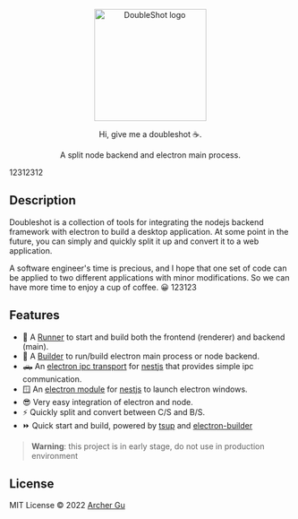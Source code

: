 <p align="center">
    <img width="200" src="./DoubleShot.png" alt="DoubleShot logo">
</p>

<p align="center">
Hi, give me a doubleshot ☕.
<p>
<p align="center">
A split node backend and electron main process.
<p>
12312312
<br>

## Description

Doubleshot is a collection of tools for integrating the nodejs backend framework with electron to build a desktop application. At some point in the future, you can simply and quickly split it up and convert it to a web application.

A software engineer's time is precious, and I hope that one set of code can be applied to two different applications with minor modifications. So we can have more time to enjoy a cup of coffee. 😀
123123
## Features

- 🏃‍ A [Runner](https://github.com/Doubleshotjs/doubleshot/tree/main/packages/runner) to start and build both the frontend (renderer) and backend (main).
- 🔨 A [Builder](https://github.com/Doubleshotjs/doubleshot/tree/main/packages/builder) to run/build electron main process or node backend.
- 🛻 An [electron ipc transport](https://github.com/Doubleshotjs/doubleshot/blob/main/packages/nest-electron/src/electron.transport.ts) for [nestjs](https://nestjs.com/) that provides simple ipc communication.
- 🪟 An [electron module](https://github.com/Doubleshotjs/doubleshot/blob/main/packages/nest-electron/src/electron.module.ts) for [nestjs](https://nestjs.com/) to launch electron windows.
- 😎 Very easy integration of electron and node.
- ⚡ Quickly split and convert between C/S and B/S.
- ⏩ Quick start and build, powered by [tsup](https://tsup.egoist.sh/) and [electron-builder](https://www.electron.build/)

> **Warning**: this project is in early stage, do not use in production environment

## License

MIT License © 2022 [Archer Gu](https://github.com/archergu)
